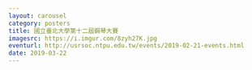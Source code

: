 ```yaml
---
layout: carousel
category: posters
title: 國立臺北大學第十二屆鋼琴大賽
imagesrc: https://i.imgur.com/8zyh27K.jpg
eventurl: http://usrsoc.ntpu.edu.tw/events/2019-02-21-events.html
date: 2019-03-22
---
```

